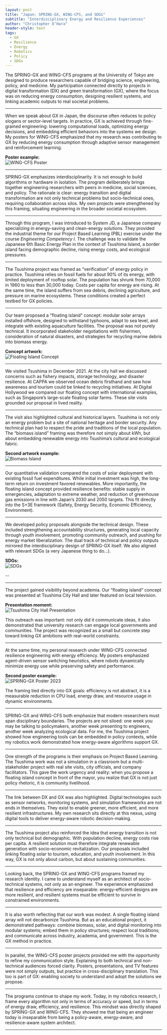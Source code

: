 ```yaml
---
layout: post
title: "Japan: SPRING-GX, WING-CFS, and SDGs"
subtitle: "Interdisciplinary Energy and Resilience Experiences"
author: "Christopher O’Hara"
header-style: text
tags:
  - GX
  - Resilience
  - Energy
  - Robotics
  - Policy
  - SDGs
--- 
```


The SPRING-GX and WING-CFS programs at the University of Tokyo are designed to produce researchers capable of bridging science, engineering, policy, and medicine. My participation connected directly to projects in digital transformation (DX) and green transformation (GX), where the focus was on reducing energy consumption, designing resilient systems, and linking academic outputs to real societal problems.

---

When we speak about GX in Japan, the discourse often reduces to policy slogans or sector-level targets. In practice, GX is achieved through fine-grained engineering: lowering computational loads, optimizing energy decisions, and embedding efficient behaviors into the systems we design. My posters for WING-CFS emphasized that my research was contributing to GX by reducing energy consumption through adaptive sensor management and reinforcement learning.  

**Poster example:**  
![WING-CFS Poster](https://github.com/Ohara124c41/Ohara124c41.github.io/blob/master/_posts/img/SPRING-GX-Poster.jpg?raw=true)

---

SPRING-GX emphasizes interdisciplinarity. It is not enough to build algorithms or hardware in isolation. The program deliberately brings together engineering researchers with peers in medicine, social sciences, and policy. The rationale is clear: energy transition and digital transformation are not only technical problems but socio-technical ones, requiring collaboration across silos. My own projects were strengthened by this framing, situating engineering in the broader societal ecosystem.

---

Through this program, I was introduced to System JD, a Japanese company specializing in energy-saving and clean-energy solutions. They provided the industrial theme for our Project Based Learning (PBL) exercise under the course *Engineering Competency I*. The challenge was to validate the Japanese 6th Basic Energy Plan in the context of Tsushima Island, a border island facing demographic decline, rising energy costs, and ecological pressures.

---

The Tsushima project was framed as “verification” of energy policy in practice. Tsushima relies on fossil fuels for about 90% of its energy, with limited deployment of rooftop solar. The population has shrunk from 70,000 in 1960 to less than 30,000 today. Costs per capita for energy are rising. At the same time, the island suffers from sea debris, declining agriculture, and pressure on marine ecosystems. These conditions created a perfect testbed for GX policies.

---

Our team proposed a “floating island” concept: modular solar arrays installed offshore, designed to withstand typhoons, adapt to sea level, and integrate with existing aquaculture facilities. The proposal was not purely technical. It incorporated stakeholder negotiations with fishermen, consideration of natural disasters, and strategies for recycling marine debris into biomass energy.  

**Concept artwork:**  
![Floating Island Concept](https://github.com/Ohara124c41/Ohara124c41.github.io/blob/master/_posts/img/Tsushima-FloatingIsland.jpg?raw=true)

---

We visited Tsushima in December 2021. At the city hall we discussed concerns such as fishery impacts, storage technology, and disaster resilience. At CAPPA we observed ocean debris firsthand and saw how awareness and tourism could be linked to recycling initiatives. At Digital Hollywood we compared our floating concept with international examples, such as Singapore’s large-scale floating solar farms. These site visits grounded our proposal in lived reality.

---

The visit also highlighted cultural and historical layers. Tsushima is not only an energy problem but a site of national heritage and border security. Any technical plan had to respect the pride and traditions of the local population. The “biomass island” framing was therefore not simply about kWh, but about embedding renewable energy into Tsushima’s cultural and ecological fabric.  

**Second artwork example:**  
![Biomass Island](https://github.com/Ohara124c41/Ohara124c41.github.io/blob/master/_posts/img/Tsushima-BiomassIsland.jpg?raw=true)

---

Our quantitative validation compared the costs of solar deployment with existing fossil fuel expenditures. While initial investment was high, the long-term return on investment favored renewables. More importantly, the floating island concept provided resilience benefits: stable supply in emergencies, adaptation to extreme weather, and reduction of greenhouse gas emissions in line with Japan’s 2030 and 2050 targets. This fit directly into the S+3E framework (Safety, Energy Security, Economic Efficiency, Environment).

---

We developed policy proposals alongside the technical design. These included strengthening accountability structures, generating local capacity through youth involvement, promoting community outreach, and pushing for energy market liberalization. The dual track of technical and policy outputs mirrored the interdisciplinary design of SPRING-GX itself. We also aligned with relevant SDGs (a very Japanese thing to do...).

**SDGs:**  
![SDGs](https://github.com/Ohara124c41/Ohara124c41.github.io/blob/master/_posts/img/PBL-SDG.jpg?raw=true)

--

---

The project gained visibility beyond academia. Our “floating island” concept was presented at Tsushima City Hall and later featured on local television.  

**Presentation moment:**  
![Tsushima City Hall Presentation](https://github.com/Ohara124c41/Ohara124c41.github.io/blob/master/_posts/img/Tsushima-Presentation.jpg?raw=true)

This outreach was important: not only did it communicate ideas, it also demonstrated that university research can engage local governments and communities. The project was recognized as a small but concrete step toward linking GX ambitions with real-world constraints.

---

At the same time, my personal research under WING-CFS connected resilience engineering with energy efficiency. My posters emphasized agent-driven sensor switching heuristics, where robots dynamically minimize energy use while preserving safety and performance.  

**Second poster example:**  
![SPRING-GX Poster 2023](https://github.com/Ohara124c41/Ohara124c41.github.io/blob/master/_posts/img/SPRING-GX-Poster-2023.jpg?raw=true)

The framing tied directly into GX goals: efficiency is not abstract, it is a measurable reduction in CPU load, energy draw, and resource usage in dynamic environments.

---

SPRING-GX and WING-CFS both emphasize that modern researchers must span disciplinary boundaries. The projects are not siloed: one week you may be talking to policymakers, another week presenting to engineers, another week analyzing ecological data. For me, the Tsushima project showed how engineering tools can be embedded in policy contexts, while my robotics work demonstrated how energy-aware algorithms support GX.

---

One strength of the programs is their emphasis on Project Based Learning. The Tsushima work was not a simulation in a classroom but a multi-stakeholder project with real site visits, city officials, and company facilitators. This gave the work urgency and reality: when you propose a floating island concept in front of the mayor, you realize that GX is not just policy rhetoric, it is community livelihood.

---

The link between DX and GX was also highlighted. Digital technologies such as sensor networks, monitoring systems, and simulation frameworks are not ends in themselves. They exist to enable greener, more efficient, and more resilient infrastructures. My own research sits directly at this nexus, using digital tools to deliver energy-aware robotic decision-making.

---

The Tsushima project also reinforced the idea that energy transition is not only technical but demographic. With population decline, energy costs rise per capita. A resilient solution must therefore integrate renewable generation with socio-economic revitalization. Our proposals included linking floating solar to tourism, education, and youth involvement. In this way, GX is not only about carbon, but about sustaining communities.

---

Looking back, the SPRING-GX and WING-CFS programs framed my research identity. I came to understand myself as an architect of socio-technical systems, not only as an engineer. The experience emphasized that resilience and efficiency are inseparable: energy-efficient designs are more resilient, and resilient systems must be efficient to survive in constrained environments.

---

It is also worth reflecting that our work was modest. A single floating island array will not decarbonize Tsushima. But as an educational project, it demonstrated pathways: combine biomass, solar, and digital monitoring into modular systems; embed them in policy structures; respect local traditions; and communicate across industry, academia, and government. This is the GX method in practice.

---

In parallel, the WING-CFS poster projects provided me with the opportunity to refine my communication style. Explaining to both technical and non-technical audiences forced clarity. Posters, presentations, and TV features were not simply outputs, but practice in cross-disciplinary translation. This too is part of GX: enabling society to understand and adopt the solutions we propose.

---

The programs continue to shape my work. Today, in my robotics research, I frame every algorithm not only in terms of accuracy or speed, but in terms of energy draw, efficiency, and resilience. This mindset was directly shaped by SPRING-GX and WING-CFS. They showed me that being an engineer today is inseparable from being a policy-aware, energy-aware, and resilience-aware system architect.

---
